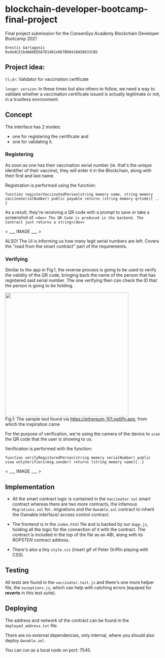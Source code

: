 # blockchain-developer-bootcamp-final-project
Final project submission for the ConsenSys Academy Blockchain Developer Bootcamp 2021
```
Orestis Gartaganis
0xdeACE1bdAAbED5A7D1481e0EfB60418A50633CB5
```
## Project idea:

`tl;dr`: Validator for vaccination certficate

`longer version`: 
In these times but also others to follow, we need a way to validate whether a vaccination certificate issued is actually legitimate or not, in a trustless environment. 

## Concept
The interface has 2 modes:
- one for registering the certificate and
- one for validating it.

### Registering
As soon as one has their vaccination serial number (ie. that's the unique identifier of their vaccine), they will enter it in the Blockchain, along with their first and last name.

Registration is performed using the function:

```
function registerVaccinatedPerson(string memory name, string memory vaccineSerialNumber) public payable returns (string memory qrCode){ .. }
```

As a result, they're receiving a QR code with a prompt to save or take a screenshot of. `<dev> The QR Code is produced in the backend. The Contract just returns a string</dev>`

< ___ IMAGE ___ >

ALSO! The UI is informing us how many legit serial numbers are left. Covers the "read from the smart contract" part of the requirements.

### Verifying
Similar to the app in Fig.1, the reverse process is going to be used to verify the validity of the QR code, bringing back the name of the person that has registered said serial number. The one verifying then can check the ID that the person is going to be holding.

<img src="https://user-images.githubusercontent.com/5063813/135172098-a38dd1cc-3f02-4da2-b71f-c07255b2da70.png" width=400/><br />
Fig.1: The sample tool found via https://ethereum-101.netlify.app, from which the inspiration came

For the purpose of verification, we're using the camera of the device to `scan` the QR code that the user is showing to us. 

Verification is performed with the function:

```
function verifyRegisteredPerson(string memory serialNumber) public view onlyVerifiers(msg.sender) returns (string memory name){..}
```


< ___ IMAGE ___ >


## Implementation
- All the smart contract logic is contained in the `Vaccinator.sol` smart contract whereas there are two more contracts, the infamous `Migrations.sol` for.. migrations and the `Ownable.sol` contract to inherit the Ownable interface/ access control contract.

- The frontend is in the `index.html` file and is backed by our `dapp.js`, holding all the logic for the connection of it with the contract. The contract is included in the top of the file as an ABI, along with its *ROPSTEN* contract address.
  
- There's also a tiny `style.css` (insert gif of Peter Griffin playing with CSS).

## Testing
All tests are found in the `vaccinator.test.js` and there's one more helper file, the `exceptions.js`, which can help with catching errors (equiped for **reverts** in this test suite).

## Deploying
The address and network of the contract can be found in the `deployed_address.txt` file.

There are no external dependencies, only internal, where you should also deploy `Ownable.sol`.

You can run as a local node on port: 7545.